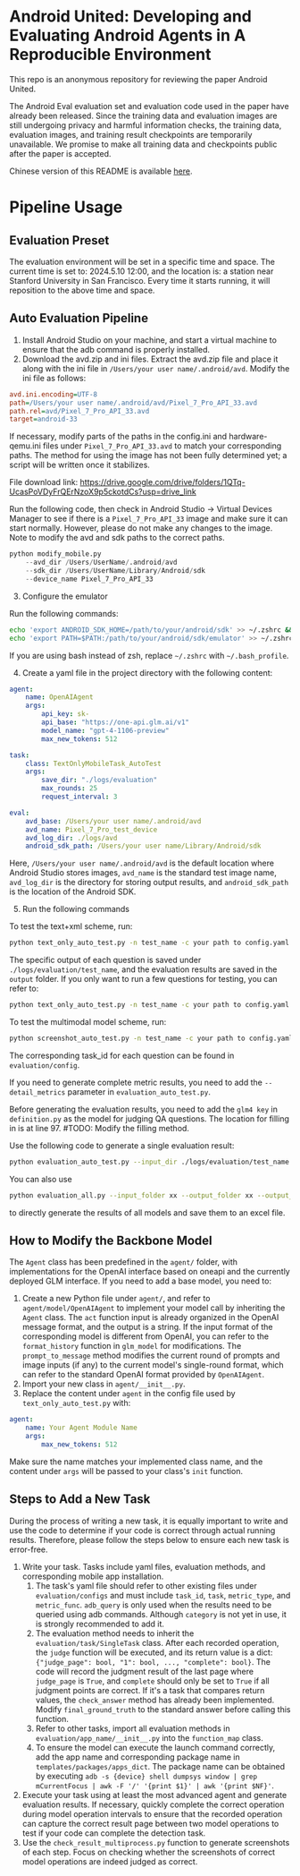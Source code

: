 # Android United: Developing and Evaluating Android Agents in A Reproducible Environment

This repo is an anonymous repository for reviewing the paper Android United. 

The Android Eval evaluation set and evaluation code used in the paper have already been released. Since the training data and evaluation images are still undergoing privacy and harmful information checks, the training data, evaluation images, and training result checkpoints are temporarily unavailable. We promise to make all training data and checkpoints public after the paper is accepted.

Chinese version of this README is available [here](README_CN.md).

# Pipeline Usage

## Evaluation Preset

The evaluation environment will be set in a specific time and space. The current time is set to: 2024.5.10 12:00, and the location is: a station near Stanford University in San Francisco. Every time it starts running, it will reposition to the above time and space.

## Auto Evaluation Pipeline

1. Install Android Studio on your machine, and start a virtual machine to ensure that the adb command is properly installed.
2. Download the avd.zip and ini files. Extract the avd.zip file and place it along with the ini file in `/Users/your user name/.android/avd`. Modify the ini file as follows:

```ini
avd.ini.encoding=UTF-8
path=/Users/your user name/.android/avd/Pixel_7_Pro_API_33.avd
path.rel=avd/Pixel_7_Pro_API_33.avd
target=android-33
```

If necessary, modify parts of the paths in the config.ini and hardware-qemu.ini files under `Pixel_7_Pro_API_33.avd` to match your corresponding paths. The method for using the image has not been fully determined yet; a script will be written once it stabilizes.

File download link: https://drive.google.com/drive/folders/1QTq-UcasPoVDyFrQErNzoX9p5ckotdCs?usp=drive_link

Run the following code, then check in Android Studio -> Virtual Devices Manager to see if there is a `Pixel_7_Pro_API_33` image and make sure it can start normally. However, please do not make any changes to the image. Note to modify the avd and sdk paths to the correct paths.
```python
python modify_mobile.py 
    --avd_dir /Users/UserName/.android/avd 
    --sdk_dir /Users/UserName/Library/Android/sdk 
    --device_name Pixel_7_Pro_API_33
```

3. Configure the emulator

Run the following commands:
```bash
echo 'export ANDROID_SDK_HOME=/path/to/your/android/sdk' >> ~/.zshrc && source ~/.zshrc
echo 'export PATH=$PATH:/path/to/your/android/sdk/emulator' >> ~/.zshrc && source ~/.zshrc
```
If you are using bash instead of zsh, replace `~/.zshrc` with `~/.bash_profile`.

4. Create a yaml file in the project directory with the following content:

```yaml
agent:
    name: OpenAIAgent
    args:
        api_key: sk-
        api_base: "https://one-api.glm.ai/v1"
        model_name: "gpt-4-1106-preview"
        max_new_tokens: 512

task:
    class: TextOnlyMobileTask_AutoTest
    args:
        save_dir: "./logs/evaluation"
        max_rounds: 25
        request_interval: 3

eval:
    avd_base: /Users/your user name/.android/avd
    avd_name: Pixel_7_Pro_test_device
    avd_log_dir: ./logs/avd
    android_sdk_path: /Users/your user name/Library/Android/sdk
```

Here, `/Users/your user name/.android/avd` is the default location where Android Studio stores images, `avd_name` is the standard test image name, `avd_log_dir` is the directory for storing output results, and `android_sdk_path` is the location of the Android SDK.

5. Run the following commands

To test the text+xml scheme, run:
```bash
python text_only_auto_test.py -n test_name -c your path to config.yaml
```

The specific output of each question is saved under `./logs/evaluation/test_name`, and the evaluation results are saved in the `output` folder.
If you only want to run a few questions for testing, you can refer to:

```bash
python text_only_auto_test.py -n test_name -c your path to config.yaml --task_id taskid_1,taskid_2,taskid_3
```

To test the multimodal model scheme, run:
```bash
python screenshot_auto_test.py -n test_name -c your path to config.yaml
```

The corresponding task_id for each question can be found in `evaluation/config`.

If you need to generate complete metric results, you need to add the `--detail_metrics` parameter in `evaluation_auto_test.py`.

Before generating the evaluation results, you need to add the `glm4 key` in `definition.py` as the model for judging QA questions. The location for filling in is at line 97. #TODO: Modify the filling method.

Use the following code to generate a single evaluation result:
```bash
python evaluation_auto_test.py --input_dir ./logs/evaluation/test_name
```
You can also use
```bash
python evaluation_all.py --input_folder xx --output_folder xx --output_excel xx
```
to directly generate the results of all models and save them to an excel file.

## How to Modify the Backbone Model

The `Agent` class has been predefined in the `agent/` folder, with implementations for the OpenAI interface based on oneapi and the currently deployed GLM interface. If you need to add a base model, you need to:

1. Create a new Python file under `agent/`, and refer to `agent/model/OpenAIAgent` to implement your model call by inheriting the `Agent` class. The `act` function input is already organized in the OpenAI message format, and the output is a string. If the input format of the corresponding model is different from OpenAI, you can refer to the `format_history` function in `glm_model` for modifications. The `prompt_to_message` method modifies the current round of prompts and image inputs (if any) to the current model's single-round format, which can refer to the standard OpenAI format provided by `OpenAIAgent`.
2. Import your new class in `agent/__init__.py`.
3. Replace the content under `agent` in the config file used by `text_only_auto_test.py` with:

```yaml
agent:
    name: Your Agent Module Name
    args:
        max_new_tokens: 512
```

Make sure the name matches your implemented class name, and the content under `args` will be passed to your class's `init` function.

## Steps to Add a New Task

During the process of writing a new task, it is equally important to write and use the code to determine if your code is correct through actual running results. Therefore, please follow the steps below to ensure each new task is error-free.

1. Write your task. Tasks include yaml files, evaluation methods, and corresponding mobile app installation.
   1. The task's yaml file should refer to other existing files under `evaluation/configs` and must include `task_id`, `task`, `metric_type`, and `metric_func`. `adb_query` is only used when the results need to be queried using adb commands. Although `category` is not yet in use, it is strongly recommended to add it.
   2. The evaluation method needs to inherit the `evaluation/task/SingleTask` class. After each recorded operation, the `judge` function will be executed, and its return value is a dict: `{"judge_page": bool, "1": bool, ..., "complete": bool}`. The code will record the judgment result of the last page where `judge_page` is `True`, and `complete` should only be set to `True` if all judgment points are correct. If it's a task that compares return values, the `check_answer` method has already been implemented. Modify `final_ground_truth` to the standard answer before calling this function.
   3. Refer to other tasks, import all evaluation methods in `evaluation/app_name/__init__.py` into the `function_map` class.
   4. To ensure the model can execute the launch command correctly, add the app name and corresponding package name in `templates/packages/apps_dict`. The package name can be obtained by executing `adb -s {device} shell dumpsys window | grep mCurrentFocus | awk -F '/' '{print $1}' | awk '{print $NF}'`.
2. Execute your task using at least the most advanced agent and generate evaluation results. If necessary, quickly complete the correct operation during model operation intervals to ensure that the recorded operation can capture the correct result page between two model operations to test if your code can complete the detection task.
3. Use the `check_result_multiprocess.py` function to generate screenshots of each step. Focus on checking whether the screenshots of correct model operations are indeed judged as correct.
```

